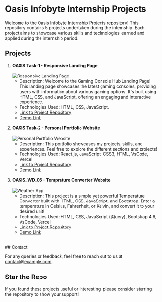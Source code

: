 # Oasis Infobyte Internship Projects

Welcome to the Oasis Infobyte Internship Projects repository! This repository contains 5 projects undertaken during the internship. Each project aims to showcase various skills and technologies learned and applied during the internship period.

## Projects

1. **OASIS Task-1 - Responsive Landing Page**
   </br></br>
   <img alt="Responsive Landing Page" src="https://github.com/mridul0703/OIBSIP-Level-1/blob/main/OIBSIP%20Level-1%20Task-1/bg.png" />
   - Description: Welcome to the Gaming Console Hub Landing Page! This landing page showcases the latest gaming consoles, providing users with information about various gaming options. It's built using HTML, CSS, and JavaScript, offering an engaging and interactive experience.
   - Technologies Used: HTML, CSS, JavaScript.
   - [Link to Project Repository](https://github.com/madhav2032/OIBSIP/blob/main/Responsive%20Landing%20page/coffee.png)
   - [Demo Link](https://madhav2032.github.io/Responsive-Landing-Page/)
</br></br>
2. **OASIS Task-2 - Personal Portfolio Website**
   </br></br>
   <img alt="Personal Portfolio Website" src="https://github.com/mridul0703/OIBSIP-Level-1/blob/main/OIBSIP%20Level-1%20Task-2/Images/readme-img1.png" />
   - Description: This portfolio showcases my projects, skills, and experiences. Feel free to explore the different sections and projects!
   - Technologies Used: React.js, JavaScript, CSS3, HTML, VsCode, Vercel
   - [Link to Project Repository](https://github.com/madhav2032/OIBSIP/blob/main/Personal%20Portfolio%20Website/portfolio.png)
   - [Demo Link](https://madhav2032.github.io/Personal-Portfolio-Website/)
</br></br>
3. **OASIS_WD_05 - Temprature Converter Website**
    </br></br>
   <img alt="Weather App" src="https://github.com/mridul0703/OIBSIP-Level-1/blob/main/OIBSIP%20Level-1%20Task-3/assets/demo.png" />
   - Description: This project is a simple yet powerful Temperature Converter built with HTML, CSS, JavaScript, and Bootstrap. Enter a temperature in Celsius, Fahrenheit, or Kelvin, and convert it to your desired unit!
   - Technologies Used: HTML, CSS, JavaScript (jQuery), Bootstrap 4.6, VsCode, Vercel
   - [Link to Project Repository](https://github.com/madhav2032/OIBSIP/blob/main/Temperature%20Converter%20Website/temp.png)
   - [Demo Link](https://madhav2032.github.io/Temperature-Converter-Website/)
</br>
## Contact

For any queries or feedback, feel free to reach out to us at [contact@example.com](mailto:artimangrole2003@gmail.com).

## Star the Repo

If you found these projects useful or interesting, please consider starring the repository to show your support!
